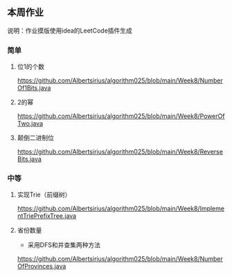 ## 本周作业

说明：作业摸版使用idea的LeetCode插件生成

### 简单

1. 位1的个数

   https://github.com/Albertsirius/algorithm025/blob/main/Week8/NumberOf1Bits.java

2. 2的幂

   https://github.com/Albertsirius/algorithm025/blob/main/Week8/PowerOfTwo.java

3. 颠倒二进制位

   https://github.com/Albertsirius/algorithm025/blob/main/Week8/ReverseBits.java

### 中等

1. 实现Trie（前缀树）

   https://github.com/Albertsirius/algorithm025/blob/main/Week8/ImplementTriePrefixTree.java

2. 省份数量

   - 采用DFS和并查集两种方法

   https://github.com/Albertsirius/algorithm025/blob/main/Week8/NumberOfProvinces.java